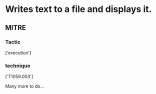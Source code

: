 # Writes text to a file and displays it.

## MITRE

### Tactic
['execution']

### technique
['T1059.003']

Many more to do...
